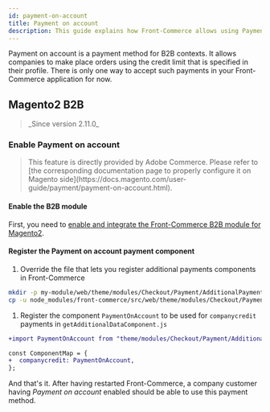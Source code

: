 ```yaml
---
id: payment-on-account
title: Payment on account
description: This guide explains how Front-Commerce allows using Payment on account in a headless commerce project.
---
```


Payment on account is a payment method for B2B contexts. It allows companies to make place orders using the credit limit that is specified in their profile. There is only one way to accept such payments in your Front-Commerce application for now.

## Magento2 B2B

<blockquote class="feature--new">
_Since version 2.11.0_
</blockquote>

### Enable Payment on account

<blockquote class="note">
This feature is directly provided by Adobe Commerce. Please refer to [the corresponding documentation page to properly configure it on Magento side](https://docs.magento.com/user-guide/payment/payment-on-account.html).
</blockquote>

#### Enable the B2B module

First, you need to [enable and integrate the Front-Commerce B2B module for Magento2](/docs/magento2/b2b.html#Enable-B2B-support).

#### Register the Payment on account payment component

1. Override the file that lets you register additional payments components in Front-Commerce

```bash
mkdir -p my-module/web/theme/modules/Checkout/Payment/AdditionalPaymentInformation/
cp -u node_modules/front-commerce/src/web/theme/modules/Checkout/Payment/AdditionalPaymentInformation/getAdditionalDataComponent.js my-module/web/theme/modules/Checkout/Payment/AdditionalPaymentInformation/getAdditionalDataComponent.js
```

1. Register the component `PaymentOnAccount` to be used for `companycredit` payments in `getAdditionalDataComponent.js`

```diff
+import PaymentOnAccount from "theme/modules/Checkout/Payment/AdditionalPaymentInformation/PaymentOnAccount";

const ComponentMap = {
+  companycredit: PaymentOnAccount,
};
```

And that's it. After having restarted Front-Commerce, a company customer having _Payment on account_ enabled should be able to use this payment method.
